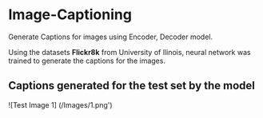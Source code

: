 # Image-Captioning
Generate Captions for images using Encoder, Decoder model.

Using the datasets **Flickr8k** from University of Ilinois, neural network was trained to generate the captions for the images.

## Captions generated for the test set by the model
![Test Image 1] (/Images/1.png')
